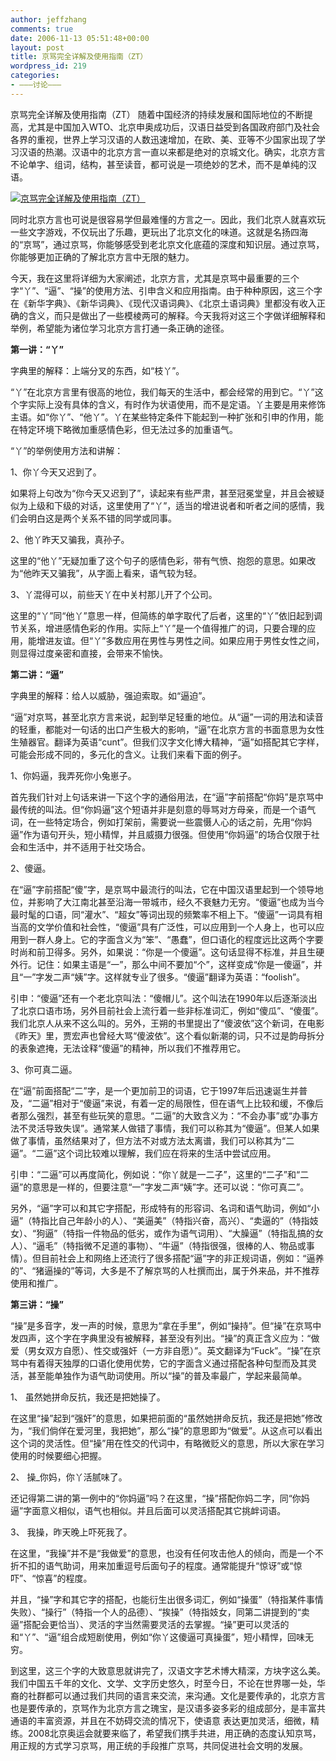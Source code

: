 ```yaml
---
author: jeffzhang
comments: true
date: 2006-11-13 05:51:48+00:00
layout: post
title: 京骂完全详解及使用指南（ZT）
wordpress_id: 219
categories:
- ———讨论———
---
```


[](http://photo.blog.sina.com.cn/showpic.html#blogid=57f94311010005c3&url=http://static6.photo.sina.com.cn/orignal/57f943113527ca23b5815)京骂完全详解及使用指南（ZT）
随着中国经济的持续发展和国际地位的不断提高，尤其是中国加入WTO、北京申奥成功后，汉语日益受到各国政府部门及社会各界的重视，世界上学习汉语的人数迅速增加，在欧、美、亚等不少国家出现了学习汉语的热潮。汉语中的北京方言一直以来都是绝对的京城文化。确实，北京方言不论单字、组词，结构，甚至读音，都可说是一项绝妙的艺术，而不是单纯的汉语。

[![京骂完全详解及使用指南（ZT）](http://simg.sinajs.cn/blog7style/images/common/sg_trans.gif)](http://photo.blog.sina.com.cn/showpic.html#blogid=57f94311010005c3&url=http://static6.photo.sina.com.cn/orignal/57f943113527ca23b5815)

同时北京方言也可说是很容易学但最难懂的方言之一。因此，我们北京人就喜欢玩一些文字游戏，不仅玩出了乐趣，更玩出了北京文化的味道。这就是名扬四海的“京骂”，通过京骂，你能够感受到老北京文化底蕴的深度和知识层。通过京骂，你能够更加正确的了解北京方言中无限的魅力。

今天，我在这里将详细为大家阐述，北京方言，尤其是京骂中最重要的三个字“丫”、“逼”、“操”的使用方法、引申含义和应用指南。由于种种原因，这三个字在《新华字典》、《新华词典》、《现代汉语词典》、《北京土语词典》里都没有收入正确的含义，而只是做出了一些模棱两可的解释。今天我将对这三个字做详细解释和举例，希望能为诸位学习北京方言打通一条正确的途径。

**第一讲：“丫”**

字典里的解释：上端分叉的东西，如“枝丫”。

“丫”在北京方言里有很高的地位，我们每天的生活中，都会经常的用到它。“丫”这个字实际上没有具体的含义，有时作为状语使用，而不是定语。丫主要是用来修饰主语。如“你丫”、“他丫”。丫在某些特定条件下能起到一种扩张和引申的作用，能在特定环境下略微加重感情色彩，但无法过多的加重语气。

“丫”的举例使用方法和讲解：

1、你丫今天又迟到了。

如果将上句改为“你今天又迟到了”，读起来有些严肃，甚至冠冕堂皇，并且会被疑似为上级和下级的对话，这里使用了“丫”，适当的增进说者和听者之间的感情，我们会明白这是两个关系不错的同学或同事。

2、他丫昨天又骗我，真孙子。

这里的“他丫”无疑加重了这个句子的感情色彩，带有气愤、抱怨的意思。如果改为“他昨天又骗我”，从字面上看来，语气较为轻。

3、丫混得可以，前些天丫在中关村那儿开了个公司。

这里的“丫”同“他丫”意思一样，但简练的单字取代了后者，这里的“丫”依旧起到调节关系，增进感情色彩的作用。实际上“丫”是一个值得推广的词，只要合理的应用，能增进友谊。但“丫”多数应用在男性与男性之间。如果应用于男性女性之间，则显得过度亲密和直接，会带来不愉快。

**第二讲：“逼”**

字典里的解释：给人以威胁，强迫索取。如“逼迫”。

“逼”对京骂，甚至北京方言来说，起到举足轻重的地位。从“逼”一词的用法和读音的轻重，都能对一句话的出口产生极大的影响，“逼”在北京方言的书面意思为女性生殖器官。翻译为英语“cunt”。但我们汉字文化博大精神，“逼”如搭配其它字样，可能会形成不同的，多元化的含义。让我们来看下面的例子。

1、你妈逼，我弄死你小兔崽子。

首先我们针对上句话来讲一下这个字的通俗用法，在“逼”字前搭配“你妈”是京骂中最传统的叫法。但“你妈逼”这个短语并非是刻意的辱骂对方母亲，而是一个语气词，在一些特定场合，例如打架前，需要说一些震慑人心的话之前，先用“你妈逼”作为语句开头，短小精悍，并且威摄力很强。但使用“你妈逼”的场合仅限于社会和生活中，并不适用于社交场合。

2、傻逼。

在“逼”字前搭配“傻”字，是京骂中最流行的叫法，它在中国汉语里起到一个领导地位，并影响了大江南北甚至沿海一带城市，经久不衰魅力无穷。“傻逼”也成为当今最时髦的口语，同“灌水”、“超女”等词出现的频繁率不相上下。“傻逼”一词具有相当高的文学价值和社会性，“傻逼”具有广泛性，可以应用到一个人身上，也可以应用到一群人身上。它的字面含义为“笨”、“愚蠢”，但口语化的程度远比这两个字要时尚和前卫得多。另外，如果说：“你是一个傻逼”。这句话显得不标准，并且生硬外行。记住：如果主语是“一”，那么中间不要加“个”，这样变成“你是一傻逼”，并且“一”字发二声“姨”字。这样就专业了很多。“傻逼”翻译为英语：“foolish”。

引申：“傻逼”还有一个老北京叫法：“傻帽儿”。这个叫法在1990年以后逐渐淡出了北京口语市场，另外目前社会上流行着一些非标准词汇，例如“傻瓜”、“傻蛋”。我们北京人从来不这么叫的。另外，王朔的书里提出了“傻波依”这个新词，在电影《昨天》里，贾宏声也曾经大骂“傻波依”。这个看似新潮的词，只不过是韵母拆分的表象遮掩，无法诠释“傻逼”的精神，所以我们不推荐用它。

3、你可真二逼。

在“逼”前面搭配“二”字，是一个更加前卫的词语，它于1997年后迅速诞生并普及，“二逼”相对于“傻逼”来说，有着一定的局限性，但在语气上比较和缓，不像后者那么强烈，甚至有些玩笑的意思。“二逼”的大致含义为：“不会办事”或“办事方法不灵活导致失误”。通常某人做错了事情，我们可以称其为“傻逼”。但某人如果做了事情，虽然结果对了，但方法不对或方法太离谱，我们可以称其为“二逼”。“二逼”这个词比较难以理解，我们应在将来的生活中尝试应用。

引申：“二逼”可以再度简化，例如说：“你丫就是一二子”，这里的“二子”和“二逼”的意思是一样的，但要注意“一”字发二声“姨”字。还可以说：“你可真二”。

另外，“逼”字可以和其它字搭配，形成特有的形容词、名词和语气助词，例如“小逼”（特指比自己年龄小的人）、“美逼美”（特指兴奋，高兴）、“卖逼的”（特指妓女）、“狗逼”（特指一件物品的低劣，或作为语气词用）、“大臊逼”（特指乱搞的女人）、“逼毛”（特指微不足道的事物）、“牛逼”（特指很强，很棒的人、物品或事情）。但目前社会上和网络上还流行了很多搭配“逼”字的非正规词语，例如：“逼养的”、“猪逼操的”等词，大多是不了解京骂的人杜撰而出，属于外来品，并不推荐使用和推广。

**第三讲：“操”**

“操”是多音字，发一声的时候，意思为“拿在手里”，例如“操持”。但“操”在京骂中发四声，这个字在字典里没有被解释，甚至没有列出。“操”的真正含义应为：“做爱（男女双方自愿）、性交或强奸（一方非自愿）”。英文翻译为“Fuck”。“操”在京骂中有着得天独厚的口语化使用优势，它的字面含义通过搭配各种句型而及其灵活，甚至能单独作为语气助词使用。所以“操”的普及率最广，学起来最简单。

1、 虽然她拼命反抗，我还是把她操了。

在这里“操”起到“强奸”的意思，如果把前面的“虽然她拼命反抗，我还是把她”修改为，“我们倘佯在爱河里，我把她”，那么“操”的意思即为“做爱”。从这点可以看出这个词的灵活性。但“操”用在性交的代词中，有略微贬义的意思，所以大家在学习使用的时候要细心把握。

2、 操_你妈，你丫活腻味了。

还记得第二讲的第一例中的“你妈逼”吗？在这里，“操”搭配你妈二字，同“你妈逼”字面意义相似，语气也相似。并且后面可以灵活搭配其它挑衅词语。

3、 我操，昨天晚上吓死我了。

在这里，“我操”并不是“我做爱”的意思，也没有任何攻击他人的倾向，而是一个不折不扣的语气助词，用来加重逗号后面句子的程度。通常能提升“惊讶”或“惊吓”、“惊喜”的程度。

并且，“操”字和其它字的搭配，也能衍生出很多词汇，例如“操蛋”（特指某件事情失败）、“操行”（特指一个人的品德）、“挨操”（特指妓女，同第二讲提到的“卖逼”搭配会更恰当）、灵活的字当然需要灵活的去掌握。“操”更可以灵活的和“丫”、“逼”组合成短剧使用，例如“你丫这傻逼可真操蛋”，短小精悍，回味无穷。

到这里，这三个字的大致意思就讲完了，汉语文字艺术博大精深，方块字这么美。我们中国五千年的文化、文学、文字历史悠久，时至今日，不论在世界哪一处，华裔的社群都可以通过我们共同的语言来交流，来沟通。文化是要传承的，北京方言也是要传承的，京骂作为北京方言之瑰宝，是汉语多姿多彩的组成部分，是丰富共通语的丰富资源，并且在不妨碍交流的情况下，使语意 表达更加灵活，细微，精练。2008北京奥运会就要来临了，希望我们携手共进，用正确的态度认知京骂，用正规的方式学习京骂，用正统的手段推广京骂，共同促进社会文明的发展。
